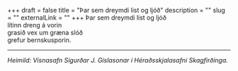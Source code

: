 +++
draft = false
title = "Þar sem dreymdi list og ljóð"
description = ""
slug = ""
externalLink = ""
+++
Þar sem dreymdi list og ljóð  
lítinn dreng á vorin  
grasið vex um græna slóð  
grefur bernskusporin.  
- - - -
_Heimild: Vísnasafn Sigurðar J. Gíslasonar í Héraðsskjalasafni Skagfirðinga._

